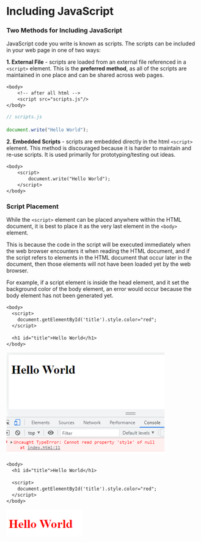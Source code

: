 # Including JavaScript

### Two Methods for Including JavaScript

JavaScript code you write is known as scripts. The scripts can be included in your web page in one of two ways:

**1. External File** - scripts are loaded from an external file referenced in a `<script>` element. This is the **preferred method**, as all of the scripts are maintained in one place and can be shared across web pages.

```markup
<body>
    <!-- after all html -->
    <script src="scripts.js"/>
</body>
```

```javascript
// scripts.js

document.write("Hello World");
```

**2. Embedded Scripts** - scripts are embedded directly in the html `<script>` element. This method is discouraged because it is harder to maintain and re-use scripts. It is used primarily for prototyping/testing out ideas.

```markup
<body>
    <script>
        document.write("Hello World");
    </script>
</body>
```

### Script Placement

While the `<script>` element can be placed anywhere within the HTML document, it is best to place it as the very last element in the `<body>` element. 

This is because the code in the script will be executed immediately when the web browser encounters it when reading the HTML document, and if the script refers to elements in the HTML document that occur later in the document, then those elements will not have been loaded yet by the web browser.

For example, if a script element is inside the head element, and it set the background color of the body element, an error would occur because the body element has not been generated yet.

```markup
<body>
  <script>
    document.getElementById('title').style.color="red";
  </script>
  
  <h1 id="title">Hello World</h1>
</body>
```

![](.gitbook/assets/image%20%288%29.png)

```markup
<body>
  <h1 id="title">Hello World</h1>
  
  <script>
    document.getElementById('title').style.color="red";
  </script>
</body>
```

![](.gitbook/assets/image%20%287%29.png)

